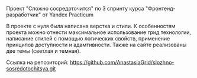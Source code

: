 Проект "Сложно сосредоточится" по 3 спринту курса "Фронтенд-разработчик" от Yandex Practicum

В проекте с нуля была написана верстка и стили. 
К особенностям проекта можно отнести максимальное использование грид технологии, написание стилей с помощью логических свойств, применение принципов доступности и адамтивности. 
Также на сайте реализованы две темы (светлая и темная). 

Ссылка на репозиторий: https://github.com/AnastasiaGrid/slozhno-sosredotochitsya.git
